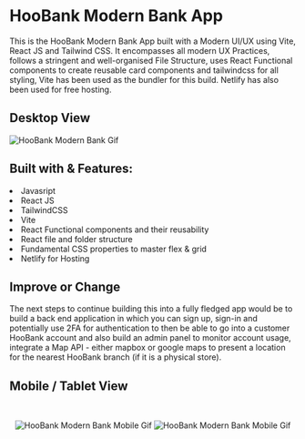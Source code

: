 <h1> HooBank Modern Bank App </h1>
<p> This is the HooBank Modern Bank App built with a Modern UI/UX using Vite, React JS and Tailwind CSS. It encompasses all modern UX Practices, follows a stringent and well-organised File Structure, uses React Functional components to create reusable card components and tailwindcss for all styling, Vite has been used as the bundler for this build. Netlify has also been used for free hosting. </p>

<h2>Desktop View</h2>

![HooBank Modern Bank Gif](https://github.com/CBelloxxi/bank_modern_app/blob/main/hoobankgiphy.gif) 

<h2>Built with & Features:</h2>
<li>Javasript</li>
<li>React JS</li>
<li>TailwindCSS</li>
<li>Vite</li>
<li>React Functional components and their reusability</li>
<li>React file and folder structure</li>
<li>Fundamental CSS properties to master flex & grid</li>
<li>Netlify for Hosting</li>

<h2>Improve or Change</h2>
The next steps to continue building this into a fully fledged app would be to build a back end application in which you can sign up, sign-in and potentially use 2FA for authentication to then be able to go into a customer HooBank account and also build an admin panel to monitor account usage, integrate a Map API - either mapbox or google maps to present a location for the nearest HooBank branch (if it is a physical store).

<h2>Mobile / Tablet View</h2>

<br/> <p align="center"> ![HooBank Modern Bank Mobile Gif](https://github.com/CBelloxxi/bank_modern_app/blob/main/hoobankmobilegiphy.gif) ![HooBank Modern Bank Mobile Gif](https://github.com/CBelloxxi/bank_modern_app/blob/main/hoobankgiphytablet.gif) </p>
